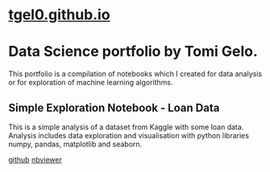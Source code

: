 # [tgel0.github.io](tgel0.github.io)
# Data Science portfolio by Tomi Gelo.

This portfolio is a compilation of notebooks which I created for data analysis or for exploration of machine learning algorithms.

## Simple Exploration Notebook - Loan Data

This is a simple analysis of a dataset from Kaggle with some loan data. Analysis includes data exploration and visualisation with python libraries numpy, pandas, matplotlib and seaborn.

[github](https://github.com/tgel0/tgel0.github.io/blob/master/Notebooks/LoanDataNotebook.ipynb) [nbviewer](http://nbviewer.jupyter.org/github/tgel0/tgel0.github.io/blob/master/Notebooks/LoanDataNotebook.ipynb)
